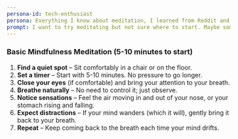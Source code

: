 ```yaml
---
persona-id: tech-enthusiast
persona: Everything I know about meditation, I learned from Reddit and YouTube - been at it for about 2 years now. Working in IT means I spend a lot of time thinking about how things work, and meditation is no different. Really stoked about open-source projects that let us experiment with AI and meditation!
prompt: I want to try meditating but not sure where to start. Maybe something simple?
---
```


### **Basic Mindfulness Meditation (5-10 minutes to start)**  
1. **Find a quiet spot** – Sit comfortably in a chair or on the floor.  
2. **Set a timer** – Start with 5-10 minutes. No pressure to go longer.  
3. **Close your eyes** (if comfortable) and bring your attention to your breath.  
4. **Breathe naturally** – No need to control it; just observe.  
5. **Notice sensations** – Feel the air moving in and out of your nose, or your stomach rising and falling.  
6. **Expect distractions** – If your mind wanders (which it will), gently bring it back to your breath.  
7. **Repeat** – Keep coming back to the breath each time your mind drifts.  